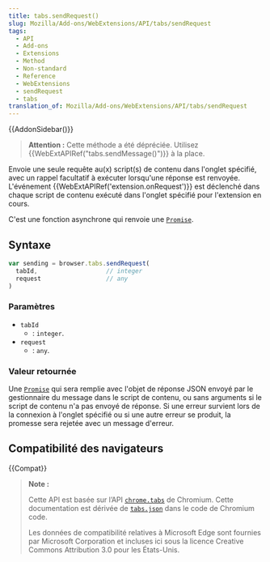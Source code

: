 ```yaml
---
title: tabs.sendRequest()
slug: Mozilla/Add-ons/WebExtensions/API/tabs/sendRequest
tags:
  - API
  - Add-ons
  - Extensions
  - Method
  - Non-standard
  - Reference
  - WebExtensions
  - sendRequest
  - tabs
translation_of: Mozilla/Add-ons/WebExtensions/API/tabs/sendRequest
---
```


{{AddonSidebar()}}

> **Attention :** Cette méthode a été dépréciée. Utilisez {{WebExtAPIRef("tabs.sendMessage()")}} à la place.

Envoie une seule requête au(x) script(s) de contenu dans l'onglet spécifié, avec un rappel facultatif à exécuter lorsqu'une réponse est renvoyée. L'événement {{WebExtAPIRef('extension.onRequest')}} est déclenché dans chaque script de contenu exécuté dans l'onglet spécifié pour l'extension en cours.

C'est une fonction asynchrone qui renvoie une [`Promise`](/fr/docs/Web/JavaScript/Reference/Objets_globaux/Promise).

## Syntaxe

```js
var sending = browser.tabs.sendRequest(
  tabId,                   // integer
  request                  // any
)
```

### Paramètres

- `tabId`
  - : `integer`.
- `request`
  - : `any`.

### Valeur retournée

Une [`Promise`](/fr/docs/Web/JavaScript/Reference/Objets_globaux/Promise) qui sera remplie avec l'objet de réponse JSON envoyé par le gestionnaire du message dans le script de contenu, ou sans arguments si le script de contenu n'a pas envoyé de réponse. Si une erreur survient lors de la connexion à l'onglet spécifié ou si une autre erreur se produit, la promesse sera rejetée avec un message d'erreur.

## Compatibilité des navigateurs

{{Compat}}

> **Note :**
>
> Cette API est basée sur l’API [`chrome.tabs`](https://developer.chrome.com/extensions/tabs#method-executeScript) de Chromium. Cette documentation est dérivée de [`tabs.json`](https://chromium.googlesource.com/chromium/src/+/master/chrome/common/extensions/api/tabs.json) dans le code de Chromium code.
>
> Les données de compatibilité relatives à Microsoft Edge sont fournies par Microsoft Corporation et incluses ici sous la licence Creative Commons Attribution 3.0 pour les États-Unis.

<!--
// Copyright 2015 The Chromium Authors. All rights reserved.
//
// Redistribution and use in source and binary forms, with or without
// modification, are permitted provided that the following conditions are
// met:
//
//    * Redistributions of source code must retain the above copyright
// notice, this list of conditions and the following disclaimer.
//    * Redistributions in binary form must reproduce the above
// copyright notice, this list of conditions and the following disclaimer
// in the documentation and/or other materials provided with the
// distribution.
//    * Neither the name of Google Inc. nor the names of its
// contributors may be used to endorse or promote products derived from
// this software without specific prior written permission.
//
// THIS SOFTWARE IS PROVIDED BY THE COPYRIGHT HOLDERS AND CONTRIBUTORS
// "AS IS" AND ANY EXPRESS OR IMPLIED WARRANTIES, INCLUDING, BUT NOT
// LIMITED TO, THE IMPLIED WARRANTIES OF MERCHANTABILITY AND FITNESS FOR
// A PARTICULAR PURPOSE ARE DISCLAIMED. IN NO EVENT SHALL THE COPYRIGHT
// OWNER OR CONTRIBUTORS BE LIABLE FOR ANY DIRECT, INDIRECT, INCIDENTAL,
// SPECIAL, EXEMPLARY, OR CONSEQUENTIAL DAMAGES (INCLUDING, BUT NOT
// LIMITED TO, PROCUREMENT OF SUBSTITUTE GOODS OR SERVICES; LOSS OF USE,
// DATA, OR PROFITS; OR BUSINESS INTERRUPTION) HOWEVER CAUSED AND ON ANY
// THEORY OF LIABILITY, WHETHER IN CONTRACT, STRICT LIABILITY, OR TORT
// (INCLUDING NEGLIGENCE OR OTHERWISE) ARISING IN ANY WAY OUT OF THE USE
// OF THIS SOFTWARE, EVEN IF ADVISED OF THE POSSIBILITY OF SUCH DAMAGE.
-->
